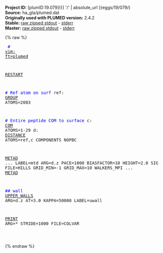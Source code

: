 **Project ID:** [plumID:19.079]({{ '/' | absolute_url }}eggs/19/079/)  
**Source:** ha_gla/plumed.dat  
**Originally used with PLUMED version:** 2.4.2  
**Stable:** [raw zipped stdout](plumed.dat.plumed.stdout.txt.zip) - [stderr](plumed.dat.plumed.stderr)  
**Master:** [raw zipped stdout](plumed.dat.plumed_master.stdout.txt.zip) - [stderr](plumed.dat.plumed_master.stderr)  

{% raw %}<pre>
<span style="color:blue"># <a href="https://plumed.github.io/doc-master/user-doc/html/_vim_syntax.html">vim: ft=plumed</a></span>

<a href="https://plumed.github.io/doc-master/user-doc/html/_r_e_s_t_a_r_t.html">RESTART</a>

<span style="color:blue"># Ref atom on surf</span>
ref: <a href="https://plumed.github.io/doc-master/user-doc/html/_g_r_o_u_p.html">GROUP</a> ATOMS=2083

<span style="color:blue"># Entire peptide COM to surface</span>
c: <a href="https://plumed.github.io/doc-master/user-doc/html/_c_o_m.html">COM</a> ATOMS=1-29
d: <a href="https://plumed.github.io/doc-master/user-doc/html/_d_i_s_t_a_n_c_e.html">DISTANCE</a> ATOMS=ref,c COMPONENTS NOPBC

<a href="https://plumed.github.io/doc-master/user-doc/html/_m_e_t_a_d.html">METAD</a> ...
LABEL=mtd
ARG=d.z 
PACE=1000
BIASFACTOR=10
HEIGHT=2.0
SIGMA=0.01
FILE=HILLS
GRID_MIN=-1
GRID_MAX=10
WALKERS_MPI
... <a href="https://plumed.github.io/doc-master/user-doc/html/_m_e_t_a_d.html">METAD</a>

<span style="color:blue">## wall </span>
<a href="https://plumed.github.io/doc-master/user-doc/html/_u_p_p_e_r__w_a_l_l_s.html">UPPER_WALLS</a> ARG=d.z AT=3.0 KAPPA=50000 LABEL=uwall

<a href="https://plumed.github.io/doc-master/user-doc/html/_p_r_i_n_t.html">PRINT</a> ARG=* STRIDE=1000 FILE=COLVAR

</pre>{% endraw %}
